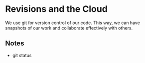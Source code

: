 # Revisions and the Cloud

We use git for version control of our code. This way, we can have snapshots of our work and collaborate effectively with others. 

## Notes

- git status

